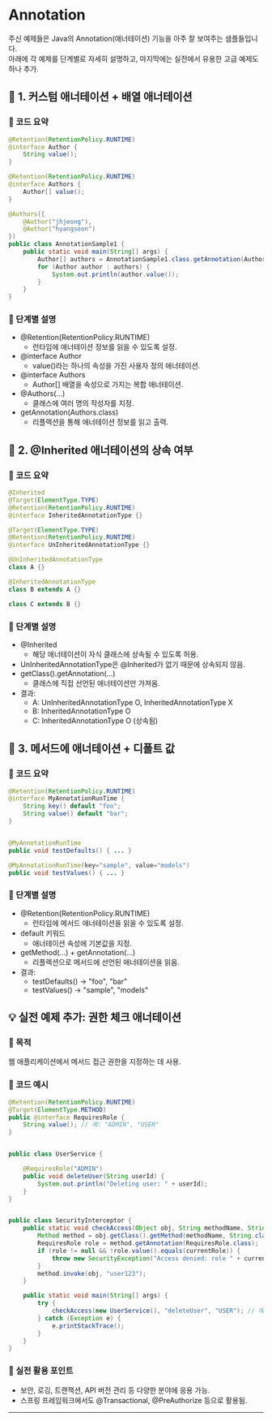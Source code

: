 # Annotation
주신 예제들은 Java의 Annotation(애너테이션) 기능을 아주 잘 보여주는 샘플들입니다.  
아래에 각 예제를 단계별로 자세히 설명하고, 마지막에는 실전에서 유용한 고급 예제도 하나 추가.

## 📘 1. 커스텀 애너테이션 + 배열 애너테이션
### 🔹 코드 요약
```java
@Retention(RetentionPolicy.RUNTIME)
@interface Author {
    String value();
}

@Retention(RetentionPolicy.RUNTIME)
@interface Authors {
    Author[] value();
}

@Authors({
    @Author("jhjeong"),
    @Author("hyangseon")
})
public class AnnotationSample1 {
    public static void main(String[] args) {
        Author[] authors = AnnotationSample1.class.getAnnotation(Authors.class).value();
        for (Author author : authors) {
            System.out.println(author.value());
        }
    }
}
```

### 🔹 단계별 설명
- @Retention(RetentionPolicy.RUNTIME)
    - 런타임에 애너테이션 정보를 읽을 수 있도록 설정.
- @interface Author
    - value()라는 하나의 속성을 가진 사용자 정의 애너테이션.
- @interface Authors
    - Author[] 배열을 속성으로 가지는 복합 애너테이션.
- @Authors(...)
    - 클래스에 여러 명의 작성자를 지정.
- getAnnotation(Authors.class)
    - 리플렉션을 통해 애너테이션 정보를 읽고 출력.

## 📘 2. @Inherited 애너테이션의 상속 여부
### 🔹 코드 요약
```java
@Inherited
@Target(ElementType.TYPE)
@Retention(RetentionPolicy.RUNTIME)
@interface InheritedAnnotationType {}

@Target(ElementType.TYPE)
@Retention(RetentionPolicy.RUNTIME)
@interface UnInheritedAnnotationType {}

@UnInheritedAnnotationType
class A {}

@InheritedAnnotationType
class B extends A {}

class C extends B {}
```

### 🔹 단계별 설명
- @Inherited
    - 해당 애너테이션이 자식 클래스에 상속될 수 있도록 허용.
- UnInheritedAnnotationType은 @Inherited가 없기 때문에 상속되지 않음.
- getClass().getAnnotation(...)
    - 클래스에 직접 선언된 애너테이션만 가져옴.
- 결과:
    - A: UnInheritedAnnotationType O, InheritedAnnotationType X
    - B: InheritedAnnotationType O
    - C: InheritedAnnotationType O (상속됨)

## 📘 3. 메서드에 애너테이션 + 디폴트 값
### 🔹 코드 요약
```java
@Retention(RetentionPolicy.RUNTIME)
@interface MyAnnotationRunTime {
    String key() default "foo";
    String value() default "bar";
}


@MyAnnotationRunTime
public void testDefaults() { ... }

@MyAnnotationRunTime(key="sample", value="models")
public void testValues() { ... }
```

### 🔹 단계별 설명
- @Retention(RetentionPolicy.RUNTIME)
    - 런타임에 메서드 애너테이션을 읽을 수 있도록 설정.
- default 키워드
    - 애너테이션 속성에 기본값을 지정.
- getMethod(...) + getAnnotation(...)
    - 리플렉션으로 메서드에 선언된 애너테이션을 읽음.
- 결과:
    - testDefaults() → "foo", "bar"
    - testValues() → "sample", "models"

## 💡 실전 예제 추가: 권한 체크 애너테이션
### 🔹 목적
웹 애플리케이션에서 메서드 접근 권한을 지정하는 데 사용.
### 🔹 코드 예시
```java
@Retention(RetentionPolicy.RUNTIME)
@Target(ElementType.METHOD)
public @interface RequiresRole {
    String value(); // 예: "ADMIN", "USER"
}


public class UserService {

    @RequiresRole("ADMIN")
    public void deleteUser(String userId) {
        System.out.println("Deleting user: " + userId);
    }
}


public class SecurityInterceptor {
    public static void checkAccess(Object obj, String methodName, String currentRole) throws Exception {
        Method method = obj.getClass().getMethod(methodName, String.class);
        RequiresRole role = method.getAnnotation(RequiresRole.class);
        if (role != null && !role.value().equals(currentRole)) {
            throw new SecurityException("Access denied: role " + currentRole + " insufficient");
        }
        method.invoke(obj, "user123");
    }

    public static void main(String[] args) {
        try {
            checkAccess(new UserService(), "deleteUser", "USER"); // 예외 발생
        } catch (Exception e) {
            e.printStackTrace();
        }
    }
}
```

### 🔹 실전 활용 포인트
- 보안, 로깅, 트랜잭션, API 버전 관리 등 다양한 분야에 응용 가능.
- 스프링 프레임워크에서도 @Transactional, @PreAuthorize 등으로 활용됨.

---

